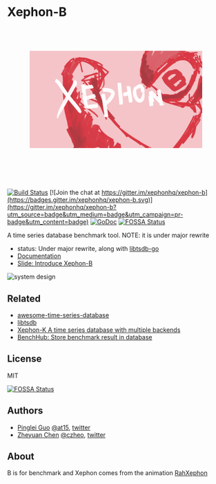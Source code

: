 # Xephon-B

<h1 align="center">
	<br>
	<img width="400" src="https://raw.githubusercontent.com/at15/artwork/master/logo/xephonhq/xephon-b.png" alt="xephon-b">
	<br>
	<br>
	<br>
</h1>

[![Build Status](https://travis-ci.org/xephonhq/xephon-b.svg?branch=feature%2Fdata-generation)](https://travis-ci.org/xephonhq/xephon-b)
[![Join the chat at https://gitter.im/xephonhq/xephon-b](https://badges.gitter.im/xephonhq/xephon-b.svg)](https://gitter.im/xephonhq/xephon-b?utm_source=badge&utm_medium=badge&utm_campaign=pr-badge&utm_content=badge)
[![GoDoc](https://godoc.org/github.com/xephonhq/xephon-b?status.svg)](https://godoc.org/github.com/xephonhq/xephon-b)
[![FOSSA Status](https://app.fossa.io/api/projects/git%2Bgithub.com%2Fxephonhq%2Fxephon-b.svg?type=shield)](https://app.fossa.io/projects/git%2Bgithub.com%2Fxephonhq%2Fxephon-b?ref=badge_shield)

A time series database benchmark tool. NOTE: it is under major rewrite

- status: Under major rewrite, along with [libtsdb-go](https://github.com/libtsdb/libtsdb-go)
- [Documentation](doc)
- [Slide: Introduce Xephon-B](http://www.slideshare.net/ssuser7e134a/intoduce-xephonb)

![system design](doc/system-design.png)

## Related

- [awesome-time-series-database](https://github.com/xephonhq/awesome-time-series-database)
- [libtsdb](https://github.com/libtsdb)
- [Xephon-K A time series database with multiple backends](https://github.com/xephonhq/xephon-k)
- [BenchHub: Store benchmark result in database](https://github.com/benchhub)

## License

MIT

[![FOSSA Status](https://app.fossa.io/api/projects/git%2Bgithub.com%2Fxephonhq%2Fxephon-b.svg?type=large)](https://app.fossa.io/projects/git%2Bgithub.com%2Fxephonhq%2Fxephon-b?ref=badge_large)

## Authors

- [Pinglei Guo](https://at15.github.io) [@at15](https://github.com/at15), [twitter](https://twitter.com/at1510086)
- [Zheyuan Chen](http://czheo.github.io/) [@czheo](https://github.com/czheo), [twitter](https://twitter.com/czheo)

## About

B is for benchmark and Xephon comes from the animation [RahXephon](https://en.wikipedia.org/wiki/RahXephon)
